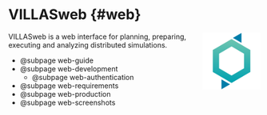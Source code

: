 # VILLASweb {#web}

<img src="images/logos/villas_web.svg" width="115px" align="right" />

VILLASweb is a web interface for planning, preparing, executing and analyzing distributed simulations.

- @subpage web-guide
- @subpage web-development
  - @subpage web-authentication
- @subpage web-requirements
- @subpage web-production
- @subpage web-screenshots

